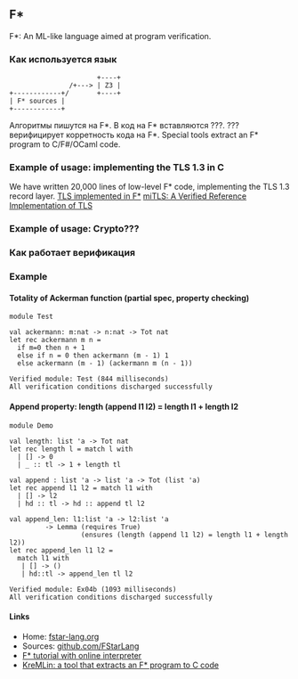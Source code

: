 ## F*
F*: An ML-like language aimed at program verification.

### Как используется язык

```
                      +----+
               /+---> | Z3 |
+------------+/       +----+
| F* sources |
+------------+
```

Алгоритмы пишутся на F*.
В код на F* вставляются ???.
??? верифицирует корретность кода на F*.
Special tools extract an F* program to C/F#/OCaml code.

### Example of usage: implementing the TLS 1.3 in C
We have written 20,000 lines of low-level F* code, implementing the TLS 1.3 record layer.
[TLS implemented in F*](https://github.com/project-everest/mitls-fstar)
[miTLS: A Verified Reference Implementation of TLS](https://www.mitls.org/)

### Example of usage: Crypto???



### Как работает верификация

### Example
#### Totality of Ackerman function (partial spec, property checking)
```
module Test

val ackermann: m:nat -> n:nat -> Tot nat
let rec ackermann m n =
  if m=0 then n + 1
  else if n = 0 then ackermann (m - 1) 1
  else ackermann (m - 1) (ackermann m (n - 1))
```
```
Verified module: Test (844 milliseconds)
All verification conditions discharged successfully
```

#### Append property: length (append l1 l2) = length l1 + length l2
```
module Demo

val length: list 'a -> Tot nat
let rec length l = match l with
  | [] -> 0
  | _ :: tl -> 1 + length tl

val append : list 'a -> list 'a -> Tot (list 'a)
let rec append l1 l2 = match l1 with
  | [] -> l2
  | hd :: tl -> hd :: append tl l2

val append_len: l1:list 'a -> l2:list 'a 
         -> Lemma (requires True)
                  (ensures (length (append l1 l2) = length l1 + length l2))
let rec append_len l1 l2 =
  match l1 with 
   | [] -> ()
   | hd::tl -> append_len tl l2

```
```
Verified module: Ex04b (1093 milliseconds)
All verification conditions discharged successfully
```


#### Links
- Home: [fstar-lang.org](https://fstar-lang.org/)
- Sources: [github.com/FStarLang](https://github.com/FStarLang/FStar)
- [F* tutorial with online interpreter](https://www.fstar-lang.org/tutorial/)
- [KreMLin: a tool that extracts an F* program to C code](https://github.com/FStarLang/kremlin)



